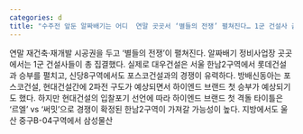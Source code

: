 ```yaml
---
categories: d
title: "수주전 앞둔 알짜배기는 어디  연말 곳곳서 ‘별들의 전쟁’ 펼쳐진다… 1군 건설사 출사표"
---
```

연말 재건축·재개발 시공권을 두고 ‘별들의 전쟁’이 펼쳐진다. 알짜배기 정비사업장 곳곳에서는 1군 건설사들이 총 집결했다. 실제로 대우건설은 서울 한남2구역에서 롯데건설과 승부를 펼치고, 신당8구역에서도 포스코건설과의 경쟁이 유력하다. 방배신동아는 포스코건설, 현대건설간에 2파전 구도가 예상되면서 하이엔드 브랜드 첫 승부가 예상되기도 했다. 하지만 현대건설의 입찰포기 선언에 따라 하이엔드 브랜드 첫 격돌 타이틀은 ‘르엘’ vs ‘써밋’으로 경쟁이 확정된 한남2구역이 가져갈 가능성이 높다. 지방에서도 울산 중구B-04구역에서 삼성물산